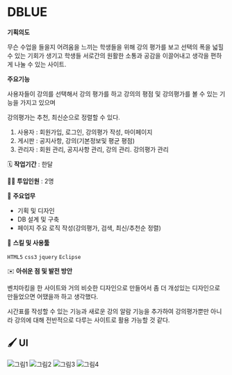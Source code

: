 # **DBLUE**

**기획의도**

무슨 수업을 들을지 어려움을 느끼는 학생들을 위해 강의 평가를 보고 선택의 폭을 넓힐 수 있는 기회가 생기고 학생들 서로간의 원활한 소통과 공감을 이끌어내고 생각을 편하게 나눌 수 있는 사이트.

**주요기능**

사용자들이 강의를 선택해서 강의 평가를 하고 강의의 평점 및 강의평가를 볼 수 있는 기능을 가지고 있으며

강의평가는 추천, 최신순으로 정렬할 수 있다.

1. 사용자 :  회원가입, 로그인, 강의평가 작성, 마이페이지
2. 게시판 :  공지사항, 강의(기본정보및 평균 평점)
3. 관리자 :  회원 관리, 공지사항 관리, 강의 관리. 강의평가 관리

🗓️ **작업기간** : 한달

👨‍💻 **투입인원** : 2명

📒 **주요업무** 

- 기획 및 디자인
- DB 설계 및 구축
- 페이지 주요 로직 작성(강의평가, 검색, 최신/추천순 정렬)

🌱 **스킬 및 사용툴**

`HTML5` `css3` `jquery` `Eclipse`

✉️ **아쉬운 점 및 발전 방안**

벤치마킹을 한 사이트와 거의 비슷한 디자인으로 만들어서 좀 더 개성있는 디자인으로 만들었으면 어땠을까 하고 생각했다.

시간표를 작성할 수 있는 기능과 새로운 강의 알람 기능을 추가하여 강의평가뿐만 아니라 강의에 대해 전반적으로 다루는 사이트로 활용 가능할 것 같다.

🖌️ **UI**
---
![그림1](https://user-images.githubusercontent.com/111633448/185753116-ef5f90a8-cd9d-4dc3-975a-b1981c2f548b.png)
![그림2](https://user-images.githubusercontent.com/111633448/185753164-966bb077-7b3c-41f6-ac1e-a41a874bc4cc.png)
![그림3](https://user-images.githubusercontent.com/111633448/185753168-6122629b-771c-446a-bee8-70dcbca9205c.png)
![그림4](https://user-images.githubusercontent.com/111633448/185753170-fc019b67-6c07-4e46-bd07-c806f1364bd1.png)
